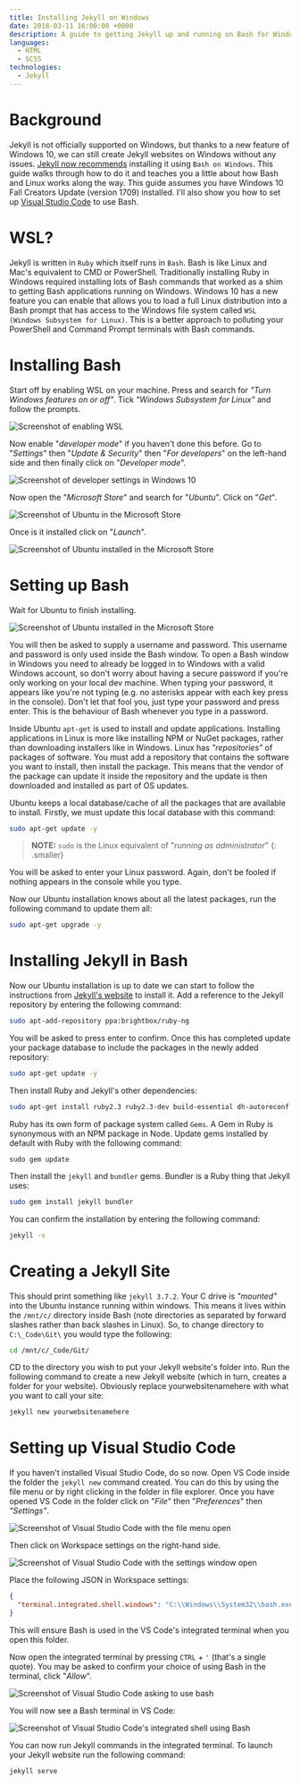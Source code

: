 ```yaml
---
title: Installing Jekyll on Windows
date: 2018-03-11 16:00:00 +0000
description: A guide to getting Jekyll up and running on Bash for Windows with Visual Studio Code
languages:
  - HTML
  - SCSS
technologies:
  - Jekyll
---
```


# Background

Jekyll is not officially supported on Windows, but thanks to a new feature of Windows 10, we can still create Jekyll websites on Windows without any issues. [Jekyll now recommends][jekyll-install-docs] installing it using `Bash on Windows`. This guide walks through how to do it and teaches you a little about how Bash and Linux works along the way. This guide assumes you have Windows 10 Fall Creators Update (version 1709) installed. I'll also show you how to set up [Visual Studio Code][vs-code] to use Bash.

# WSL?

Jekyll is written in `Ruby` which itself runs in `Bash`. Bash is like Linux and Mac's equivalent to CMD or PowerShell. Traditionally installing Ruby in Windows required installing lots of Bash commands that worked as a shim to getting Bash applications running on Windows. Windows 10 has a new feature you can enable that allows you to load a full Linux distribution into a Bash prompt that has access to the Windows file system called `WSL (Windows Subsystem for Linux)`. This is a better approach to polluting your PowerShell and Command Prompt terminals with Bash commands.

# Installing Bash

Start off by enabling WSL on your machine. Press <i class="fab fa-windows"></i> and search for _"Turn Windows features on or off"_. Tick _"Windows Subsystem for Linux"_ and follow the prompts.

![Screenshot of enabling WSL][enable-wsl]

Now enable "_developer mode_" if you haven't done this before. Go to "_Settings_" then "_Update & Security_" then "_For developers_" on the left-hand side and then finally click on "_Developer mode_".

![Screenshot of developer settings in Windows 10][enable-developer-mode]

Now open the "_Microsoft Store_" and search for "_Ubuntu_". Click on "_Get_".

![Screenshot of Ubuntu in the Microsoft Store][install-ubuntu]

Once is it installed click on "_Launch_".

![Screenshot of Ubuntu installed in the Microsoft Store][installed-ubuntu]

# Setting up Bash

Wait for Ubuntu to finish installing.

![Screenshot of Ubuntu installed in the Microsoft Store][wait-for-ubuntu]

You will then be asked to supply a username and password. This username and password is only used inside the Bash window. To open a Bash window in Windows you need to already be logged in to Windows with a valid Windows account, so don't worry about having a secure password if you're only working on your local dev machine. When typing your password, it appears like you're not typing (e.g. no asterisks appear with each key press in the console). Don't let that fool you, just type your password and press enter. This is the behaviour of Bash whenever you type in a password.

Inside Ubuntu `apt-get` is used to install and update applications. Installing applications in Linux is more like installing NPM or NuGet packages, rather than downloading installers like in Windows. Linux has _"repositories"_ of packages of software. You must add a repository that contains the software you want to install, then install the package. This means that the vendor of the package can update it inside the repository and the update is then downloaded and installed as part of OS updates.

Ubuntu keeps a local database/cache of all the packages that are available to install. Firstly, we must update this local database with this command:

```bash
sudo apt-get update -y
```

> **NOTE:** `sudo` is the Linux equivalent of "_running as administrator_"
> {: .smaller}

You will be asked to enter your Linux password. Again, don't be fooled if nothing appears in the console while you type.

Now our Ubuntu installation knows about all the latest packages, run the following command to update them all:

```bash
sudo apt-get upgrade -y
```

# Installing Jekyll in Bash

Now our Ubuntu installation is up to date we can start to follow the instructions from [Jekyll's website][jekyll-install-docs-bash] to install it. Add a reference to the Jekyll repository by entering the following command:

```bash
sudo apt-add-repository ppa:brightbox/ruby-ng
```

You will be asked to press enter to confirm. Once this has completed update your package database to include the packages in the newly added repository:

```bash
sudo apt-get update -y
```

Then install Ruby and Jekyll's other dependencies:

```bash
sudo apt-get install ruby2.3 ruby2.3-dev build-essential dh-autoreconf -y
```

Ruby has its own form of package system called `Gems`. A Gem in Ruby is synonymous with an NPM package in Node. Update gems installed by default with Ruby with the following command:

```
sudo gem update
```

Then install the `jekyll` and `bundler` gems. Bundler is a Ruby thing that Jekyll uses:

```bash
sudo gem install jekyll bundler
```

You can confirm the installation by entering the following command:

```bash
jekyll -v
```

# Creating a Jekyll Site

This should print something like `jekyll 3.7.2`. Your C drive is _"mounted"_ into the Ubuntu instance running within windows. This means it lives within the `/mnt/c/` directory inside Bash (note directories as separated by forward slashes rather than back slashes in Linux). So, to change directory to `C:\_Code\Git\` you would type the following:

```bash
cd /mnt/c/_Code/Git/
```

CD to the directory you wish to put your Jekyll website's folder into. Run the following command to create a new Jekyll website (which in turn, creates a folder for your website). Obviously replace yourwebsitenamehere with what you want to call your site:

```bash
jekyll new yourwebsitenamehere
```

# Setting up Visual Studio Code

If you haven't installed Visual Studio Code, do so now. Open VS Code inside the folder the `jekyll new` command created. You can do this by using the file menu or by right clicking in the folder in file explorer. Once you have opened VS Code in the folder click on "_File_" then "_Preferences_" then _"Settings"_.

![Screenshot of Visual Studio Code with the file menu open][vs-code-open-settings]

Then click on Workspace settings on the right-hand side.

![Screenshot of Visual Studio Code with the settings window open][vs-code-settings]

Place the following JSON in Workspace settings:

```json
{
  "terminal.integrated.shell.windows": "C:\\Windows\\System32\\bash.exe"
}
```

This will ensure Bash is used in the VS Code's integrated terminal when you open this folder.

Now open the integrated terminal by pressing `CTRL` + `'` (that's a single quote). You may be asked to confirm your choice of using Bash in the terminal, click "_Allow_".

![Screenshot of Visual Studio Code asking to use bash][vs-code-bash-confirmation]

You will now see a Bash terminal in VS Code:

![Screenshot of Visual Studio Code's integrated shell using Bash][vs-code-bash-terminal]

You can now run Jekyll commands in the integrated terminal. To launch your Jekyll website run the following command:

```bash
jekyll serve
```

[enable-wsl]: enable-wsl.png
[enable-developer-mode]: enable-developer-mode.png
[install-ubuntu]: install-ubuntu.png
[installed-ubuntu]: installed-ubuntu.png
[wait-for-ubuntu]: wait-for-ubuntu.png
[vs-code-open-settings]: vs-code-open-settings.png
[vs-code-settings]: vs-code-settings.png
[vs-code-bash-confirmation]: vs-code-bash-confirmation.png
[vs-code-bash-terminal]: vs-code-bash-terminal.png
[vs-code-loading-prompt]: vs-code-loading-prompt.png

[vs-code]: <https://code.visualstudio.com/>
[jekyll-install-docs]: <https://jekyllrb.com/docs/windows/#installation>
[jekyll-install-docs-bash]: <https://jekyllrb.com/docs/windows/#installation-via-bash-on-windows-10>
